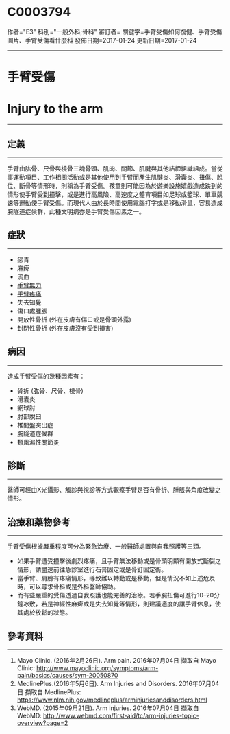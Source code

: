 # C0003794
作者="E3"
科別="一般外科;骨科"
審訂者=
關鍵字=手臂受傷如何復健、手臂受傷圖片、手臂受傷看什麼科
發佈日期=2017-01-24
更新日期=2017-01-24

----------
# 手臂受傷
# Injury to the arm
----------
## 定義
----------

手臂由肱骨、尺骨與橈骨三塊骨頭、肌肉、關節、肌腱與其他結締組織組成。當從事運動項目、工作相關活動或是其他使用到手臂而產生肌腱炎、滑囊炎、扭傷、脫位、斷骨等情形時，則稱為手臂受傷。孩童則可能因為於遊樂設施嬉戲造成跌到的情形使手臂受到撞擊，或是進行高風險、高速度之體育項目如足球或籃球、單車競速等運動使手臂受傷。而現代人由於長時間使用電腦打字或是移動滑鼠，容易造成腕隧道症侯群，此種文明病亦是手臂受傷因素之一。

## 症狀
----------
- 瘀青
- 麻痺
- 流血
- [手臂無力](C0751409)
- [手臂疼痛](C0239377)
- 失去知覺
- 傷口處腫脹
- 開放性骨折 (外在皮膚有傷口或是骨頭外露)
- 封閉性骨折 (外在皮膚沒有受到損害)
## 病因
----------

造成手臂受傷的幾種因素有：

- 骨折 (肱骨、尺骨、橈骨)
- 滑囊炎
- 網球肘
- 肘部脫臼
- 椎間盤突出症
- 腕隧道症候群
- 類風濕性關節炎
## 診斷
----------

醫師可經由X光攝影、觸診與視診等方式觀察手臂是否有骨折、腫脹與角度改變之情形。

## 治療和藥物參考
----------

手臂受傷根據嚴重程度可分為緊急治療、一般醫師處置與自我照護等三類。

- 如果手臂遭受撞擊後劇烈疼痛，且手臂無法移動或是骨頭明顯有開放式斷裂之情形，請盡速前往急診室進行石膏固定或是骨釘固定術。
- 當手臂、肩膀有疼痛情形，導致難以轉動或是移動，但是情況不如上述危及時，可以尋求骨科或是外科醫師協助。
- 而有些嚴重的受傷透過自我照護也能完善的治療。若手腕扭傷可進行10–20分鐘冰敷，若是神經性麻痺或是失去知覺等情形，則建議適度的讓手臂休息，使其處於放鬆的狀態。
## 參考資料
----------
1. Mayo Clinic. (2016年2月26日). Arm pain. 2016年07月04日 擷取自 Mayo Clinic:
  http://www.mayoclinic.org/symptoms/arm-pain/basics/causes/sym-20050870
2. MedlinePlus.(2016年5月6日). Arm Injuries and Disorders. 2016年07月04日 擷取自 MedlinePlus:
  https://www.nlm.nih.gov/medlineplus/arminjuriesanddisorders.html
3. WebMD. (2015年09月21日). Arm injuries. 2016年07月04日 擷取自 WebMD:
  http://www.webmd.com/first-aid/tc/arm-injuries-topic-overview?page=2

